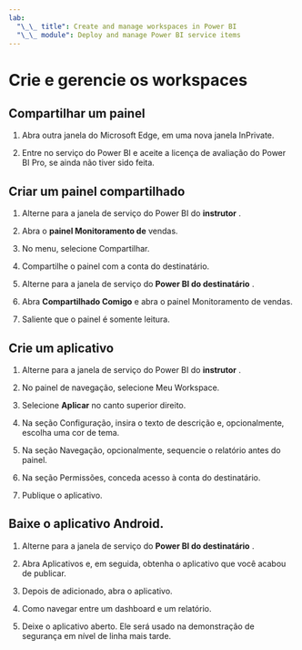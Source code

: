 ```yaml
---
lab:
  "\_\_ title": Create and manage workspaces in Power BI
  "\_\_ module": Deploy and manage Power BI service items
---
```


# Crie e gerencie os workspaces

## Compartilhar um painel

1. Abra outra janela do Microsoft Edge, em uma nova janela InPrivate.

1. Entre no serviço do Power BI e aceite a licença de avaliação do Power BI Pro, se ainda não tiver sido feita.

## Criar um painel compartilhado

1. Alterne para a janela de serviço do Power BI do **instrutor** .

1. Abra o **painel Monitoramento de** vendas.

1. No menu, selecione Compartilhar.

1. Compartilhe o painel com a conta do destinatário.

1. Alterne para a janela de serviço do **Power BI do destinatário** .

1. Abra **Compartilhado Comigo** e abra o painel Monitoramento de vendas.

1. Saliente que o painel é somente leitura.

## Crie um aplicativo

1. Alterne para a janela de serviço do Power BI do **instrutor** .

1. No painel de navegação, selecione Meu Workspace.

1. Selecione **Aplicar** no canto superior direito.

1. Na seção Configuração, insira o texto de descrição e, opcionalmente, escolha uma cor de tema.

1. Na seção Navegação, opcionalmente, sequencie o relatório antes do painel.

1. Na seção Permissões, conceda acesso à conta do destinatário.

1. Publique o aplicativo.

## Baixe o aplicativo Android.

1. Alterne para a janela de serviço do **Power BI do destinatário** .

1. Abra Aplicativos e, em seguida, obtenha o aplicativo que você acabou de publicar.

1. Depois de adicionado, abra o aplicativo.

1. Como navegar entre um dashboard e um relatório.

1. Deixe o aplicativo aberto. Ele será usado na demonstração de segurança em nível de linha mais tarde.
